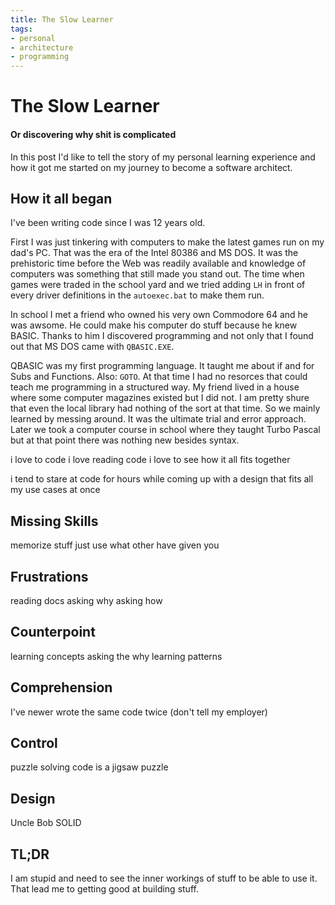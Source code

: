 ```yaml
---
title: The Slow Learner
tags:
- personal
- architecture
- programming
---
```

# The Slow Learner
#### Or discovering why shit is complicated

In this post I'd like to tell the story of my personal learning experience and how it got me started on my journey to become a software architect.
## How it all began
I've been writing code since I was 12 years old. 

First I was just tinkering with computers to make the latest games run on my dad's PC. That was the era of the Intel  80386 and MS DOS. It was the prehistoric time before the Web was readily available and knowledge of computers was something that still made you stand out. 
The time when games were traded in the school yard and we tried adding `LH` in front of  every driver definitions in the `autoexec.bat` to make them run.

In school I met a friend who owned his very own Commodore 64 and he was awsome. He could make his computer do stuff because he knew BASIC. Thanks to him I discovered programming and not only that I found out that MS DOS came with `QBASIC.EXE`. 

QBASIC was my first programming language. It taught me about if and for Subs and Functions. Also: `GOTO`. At that time I had no resorces that could teach me programming in a structured way. My friend lived in a house where some computer magazines existed but I did not. I am pretty shure that even the local library had nothing of the sort at that time. So we mainly learned by messing around. It was the ultimate trial and error approach.
Later we took a computer course in school where they taught Turbo Pascal but at that point there was nothing new besides syntax.


i love to code
i love reading code
i love to see how it all fits together

i tend to stare at code for hours while coming up with a design that fits all my use cases at once 

## Missing Skills
memorize stuff
just use what other have given you

## Frustrations
reading docs
asking why
asking how
## Counterpoint
learning concepts
asking the why
learning patterns
## Comprehension
I've newer wrote the same code twice (don't tell my employer)
## Control
puzzle solving
code is a jigsaw puzzle
## Design
Uncle Bob
SOLID 
## TL;DR
I am stupid and need to see the inner workings of stuff to be able to use it. That lead me to getting good at building stuff.

<!--stackedit_data:
eyJoaXN0b3J5IjpbLTExODYxOTU1MzYsLTg4NDMyNzczMSwxMT
cwMDg2MDI5LC0xNDM1MzgzNDAyLDE3ODU3MTI2NzksODQ4MTA2
MTgzLC0xODEwMTM0NDQ0XX0=
-->